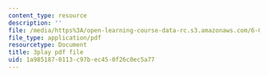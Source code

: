 ```yaml
---
content_type: resource
description: ''
file: /media/https%3A/open-learning-course-data-rc.s3.amazonaws.com/6-042j-mathematics-for-computer-science-spring-2015/1a9851870113c97bec450f26c0ec5a77_wIq4CssPoO0.pdf
file_type: application/pdf
resourcetype: Document
title: 3play pdf file
uid: 1a985187-0113-c97b-ec45-0f26c0ec5a77
---
```

